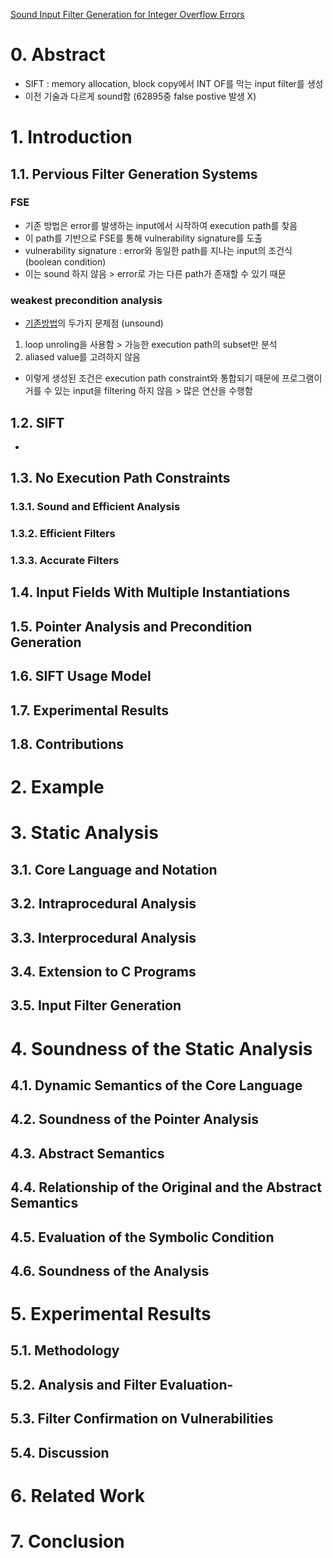 [Sound Input Filter Generation for Integer Overflow Errors](https://www.cs.toronto.edu/~fanl/papers/sift-popl14.pdf)

# 0. Abstract
- SIFT : memory allocation, block copy에서 INT OF를 막는 input filter를 생성
- 이전 기술과 다르게 sound함 (62895중 false postive 발생 X)

# 1. Introduction
## 1.1. Pervious Filter Generation Systems
### FSE
- 기존 방법은 error를 발생하는 input에서 시작하여 execution path를 찾음
- 이 path를 기반으로 FSE를 통해 vulnerability signature를 도출
- vulnerability signature : error와 동일한 path를 지나는 input의 조건식 (boolean condition)
- 이는 sound 하지 않음 > error로 가는 다른 path가 존재할 수 있기 때문
### weakest precondition analysis
- [기존방법](https://ieeexplore.ieee.org/document/4271657)의 두가지 문제점 (unsound)
1. loop unroling을 사용함 > 가능한 execution path의 subset만 분석
2. aliased value를 고려하지 않음
- 이렇게 생성된 조건은 execution path constraint와 통합되기 때문에 프로그램이 거를 수 있는 input을 filtering 하지 않음 > 많은 연산을 수행함
## 1.2. SIFT
- 
## 1.3. No Execution Path Constraints
### 1.3.1. Sound and Efficient Analysis
### 1.3.2. Efficient Filters
### 1.3.3. Accurate Filters
## 1.4. Input Fields With Multiple Instantiations
## 1.5. Pointer Analysis and Precondition Generation
## 1.6. SIFT Usage Model
## 1.7. Experimental Results
## 1.8. Contributions
# 2. Example
# 3. Static Analysis
## 3.1. Core Language and Notation
## 3.2. Intraprocedural Analysis
## 3.3. Interprocedural Analysis
## 3.4. Extension to C Programs
## 3.5. Input Filter Generation
# 4. Soundness of the Static Analysis
## 4.1. Dynamic Semantics of the Core Language
## 4.2. Soundness of the Pointer Analysis
## 4.3. Abstract Semantics
## 4.4. Relationship of the Original and the Abstract Semantics
## 4.5. Evaluation of the Symbolic Condition
## 4.6. Soundness of the Analysis
# 5. Experimental Results
## 5.1. Methodology
## 5.2. Analysis and Filter Evaluation-
## 5.3. Filter Confirmation on Vulnerabilities
## 5.4. Discussion
# 6. Related Work

# 7. Conclusion
